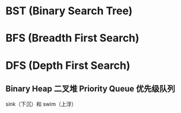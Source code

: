 # BST (Binary Search Tree)

# BFS (Breadth First Search)

# DFS (Depth First Search)


## Binary Heap 二叉堆 Priority Queue 优先级队列

sink（下沉）和 swim（上浮）